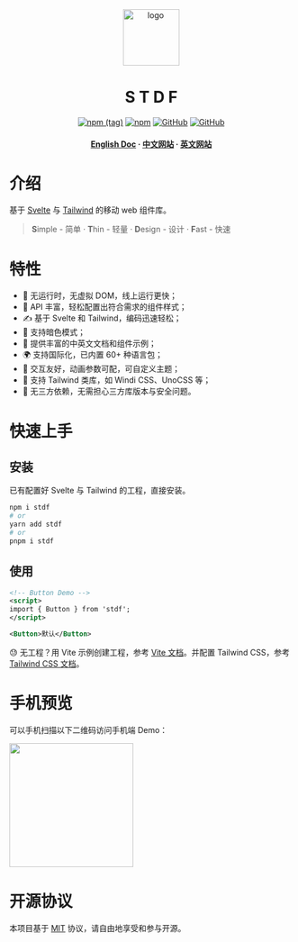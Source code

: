 <div align="center">

  <img src="https://stdf.design/assets/images/stdf_512px.png" alt="logo" width="100" height="auto" />
  <h1>S T D F</h1>

[![npm (tag)](https://img.shields.io/npm/v/stdf)](https://www.npmjs.com/package/stdf) [![npm](https://img.shields.io/npm/dw/stdf)](https://www.npmjs.com/package/stdf) <a href="https://github.com/dufu1991/stdf"><img alt="GitHub" src="https://badgen.net/github/stars/dufu1991/stdf"/></a> <a href="https://github.com/dufu1991/stdf/blob/main/LICENSE"><img alt="GitHub" src="https://img.shields.io/github/license/dufu1991/stdf"/></a>

</p>

  <h4>
    <a href="https://github.com/dufu1991/stdf/blob/main/README_en.md" target="_blank">English Doc</a>
  <span> · </span>
    <a href="https://stdf.design?lang=zh_CN" target="_blank">中文网站</a>
  <span> · </span>
    <a href="https://stdf.design?lang=en_US" target="_blank">英文网站</a>
  </h4>
</div>

# 介绍

基于 [Svelte](https://svelte.dev) 与 [Tailwind](https://www.tailwindcss.com) 的移动 web 组件库。

> **S**imple - 简单 · **T**hin - 轻量 · **D**esign - 设计 · **F**ast - 快速

# 特性

-   🚀 无运行时，无虚拟 DOM，线上运行更快；
-   🧰 API 丰富，轻松配置出符合需求的组件样式；
-   ✍ 基于 Svelte 和 Tailwind，编码迅速轻松；
-   🍭 支持暗色模式；
-   📖 提供丰富的中英文文档和组件示例；
-   🌍 支持国际化，已内置 60+ 种语言包；
-   🫰 交互友好，动画参数可配，可自定义主题；
-   🤝 支持 Tailwind 类库，如 Windi CSS、UnoCSS 等；
-   🫡 无三方依赖，无需担心三方库版本与安全问题。

# 快速上手

## 安装

已有配置好 Svelte 与 Tailwind 的工程，直接安装。

```bash
npm i stdf
# or
yarn add stdf
# or
pnpm i stdf
```

## 使用

```xml
<!-- Button Demo -->
<script>
import { Button } from 'stdf';
</script>

<Button>默认</Button>
```

😓 无工程？用 Vite 示例创建工程，参考 [Vite 文档](https://cn.vitejs.dev/guide/#scaffolding-your-first-vite-project)。并配置 Tailwind CSS，参考 [Tailwind CSS 文档](https://tailwindcss.com/docs/guides/vite)。

# 手机预览

可以手机扫描以下二维码访问手机端 Demo：

<img src="https://stdf.design/assets/qr/demo_qr.png" width="220" height="220" >

# 开源协议

本项目基于 [MIT](https://github.com/dufu1991/stdf/blob/main/LICENSE) 协议，请自由地享受和参与开源。
